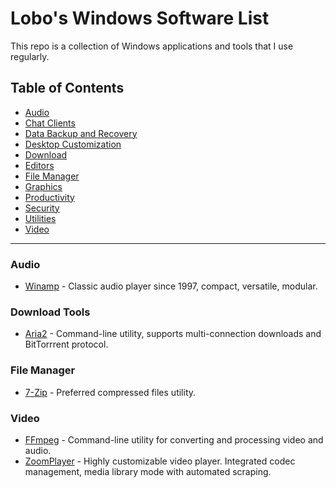 # Lobo's Windows Software List

This repo is a collection of Windows applications and tools that I use regularly.

## Table of Contents

- [Audio](#audio)
- [Chat Clients](#chat-clients)
- [Data Backup and Recovery](#data-backup-and-recovery)
- [Desktop Customization](#desktop-customization)
- [Download](#download-tools)
- [Editors](#editors)
- [File Manager](#file-manager)
- [Graphics](#graphics)
- [Productivity](#productivity)
- [Security](#security)
- [Utilities](#utilities)
- [Video](#video)

***********

### Audio

- [Winamp](http://winamp.com/) - Classic audio player since 1997, compact, versatile, modular.

### Download Tools

- [Aria2](https://aria2.github.io/) - Command-line utility, supports multi-connection downloads and BitTorrrent protocol.

### File Manager

- [7-Zip](https://www.7-zip.org/download.html) - Preferred compressed files utility.

### Video

- [FFmpeg](https://ffmpeg.org/download.html) - Command-line utility for converting and processing video and audio.
- [ZoomPlayer](https://zoomplayer.com/) - Highly customizable video player. Integrated codec management, media library mode with automated scraping.
